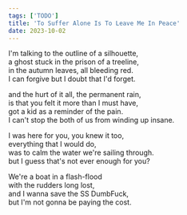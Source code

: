 ```yaml
---
tags: ['TODO']
title: 'To Suffer Alone Is To Leave Me In Peace'
date: 2023-10-02
---
```


I'm talking to the outline of a silhouette,  
a ghost stuck in the prison of a treeline,  
in the autumn leaves, all bleeding red.  
I can forgive but I doubt that I'd forget.

and the hurt of it all, the permanent rain,  
is that you felt it more than I must have,  
got a kid as a reminder of the pain.  
I can't stop the both of us from winding up insane.

I was here for you, you knew it too,  
everything that I would do,  
was to calm the water we're sailing through.  
but I guess that's not ever enough for you?

We're a boat in a flash-flood  
with the rudders long lost,  
and I wanna save the SS DumbFuck,  
but I'm not gonna be paying the cost.
